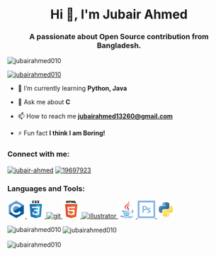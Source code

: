 <h1 align="center">Hi 👋, I'm Jubair Ahmed</h1>
<h3 align="center">A passionate about Open Source contribution from Bangladesh.</h3>

<p align="left"> <img src="https://komarev.com/ghpvc/?username=jubairahmed010&label=Profile%20views&color=0e75b6&style=flat" alt="jubairahmed010" /> </p>

<p align="left"> <a href="https://github.com/ryo-ma/github-profile-trophy"><img src="https://github-profile-trophy.vercel.app/?username=jubairahmed010" alt="jubairahmed010" /></a> </p>

- 🌱 I’m currently learning **Python, Java**

- 💬 Ask me about **C**

- 📫 How to reach me **jubairahmed13260@gmail.com**

- ⚡ Fun fact **I think I am Boring!**

<h3 align="left">Connect with me:</h3>
<p align="left">
<a href="https://linkedin.com/in/jubair-ahmed" target="blank"><img align="center" src="https://raw.githubusercontent.com/rahuldkjain/github-profile-readme-generator/master/src/images/icons/Social/linked-in-alt.svg" alt="jubair-ahmed" height="30" width="40" /></a>
<a href="https://stackoverflow.com/users/19697923" target="blank"><img align="center" src="https://raw.githubusercontent.com/rahuldkjain/github-profile-readme-generator/master/src/images/icons/Social/stack-overflow.svg" alt="19697923" height="30" width="40" /></a>
</p>

<h3 align="left">Languages and Tools:</h3>
<p align="left"> <a href="https://www.cprogramming.com/" target="_blank" rel="noreferrer"> <img src="https://raw.githubusercontent.com/devicons/devicon/master/icons/c/c-original.svg" alt="c" width="40" height="40"/> </a> <a href="https://www.w3schools.com/css/" target="_blank" rel="noreferrer"> <img src="https://raw.githubusercontent.com/devicons/devicon/master/icons/css3/css3-original-wordmark.svg" alt="css3" width="40" height="40"/> </a> <a href="https://git-scm.com/" target="_blank" rel="noreferrer"> <img src="https://www.vectorlogo.zone/logos/git-scm/git-scm-icon.svg" alt="git" width="40" height="40"/> </a> <a href="https://www.w3.org/html/" target="_blank" rel="noreferrer"> <img src="https://raw.githubusercontent.com/devicons/devicon/master/icons/html5/html5-original-wordmark.svg" alt="html5" width="40" height="40"/> </a> <a href="https://www.adobe.com/in/products/illustrator.html" target="_blank" rel="noreferrer"> <img src="https://www.vectorlogo.zone/logos/adobe_illustrator/adobe_illustrator-icon.svg" alt="illustrator" width="40" height="40"/> </a> <a href="https://www.java.com" target="_blank" rel="noreferrer"> <img src="https://raw.githubusercontent.com/devicons/devicon/master/icons/java/java-original.svg" alt="java" width="40" height="40"/> </a> <a href="https://www.photoshop.com/en" target="_blank" rel="noreferrer"> <img src="https://raw.githubusercontent.com/devicons/devicon/master/icons/photoshop/photoshop-line.svg" alt="photoshop" width="40" height="40"/> </a> <a href="https://www.python.org" target="_blank" rel="noreferrer"> <img src="https://raw.githubusercontent.com/devicons/devicon/master/icons/python/python-original.svg" alt="python" width="40" height="40"/> </a> </p>

<p><img align="left" src="https://github-readme-stats.vercel.app/api/top-langs?username=jubairahmed010&show_icons=true&locale=en&layout=compact" alt="jubairahmed010" /></p>

<p>&nbsp;<img align="center" src="https://github-readme-stats.vercel.app/api?username=jubairahmed010&show_icons=true&locale=en" alt="jubairahmed010" /></p>

<p><img align="center" src="https://github-readme-streak-stats.herokuapp.com/?user=jubairahmed010&" alt="jubairahmed010" /></p>
